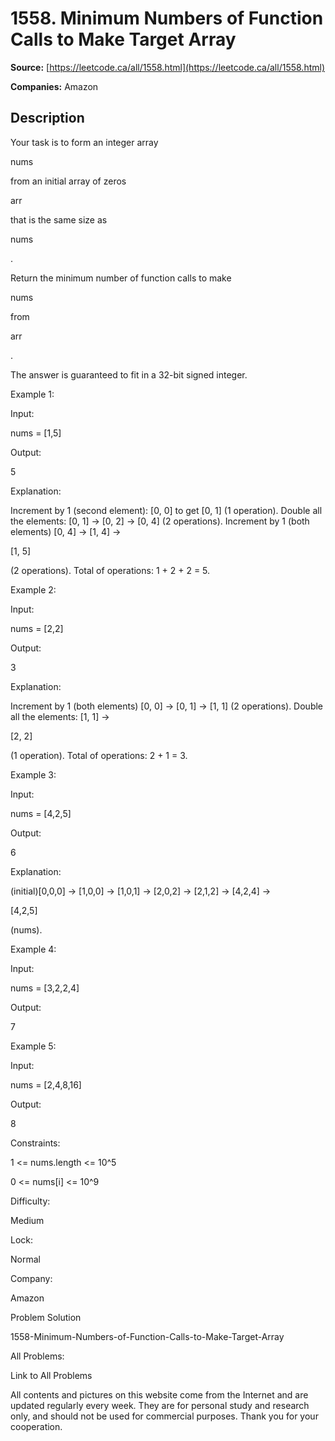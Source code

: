 # 1558. Minimum Numbers of Function Calls to Make Target Array

**Source:** [https://leetcode.ca/all/1558.html](https://leetcode.ca/all/1558.html)

**Companies:** Amazon

## Description

Your task is to form an integer array

nums

from an initial array of
                zeros

arr

that is the same size as

nums

.

Return the minimum number of function calls to make

nums

from

arr

.

The answer is guaranteed to fit in a 32-bit signed integer.

Example 1:

Input:

nums = [1,5]

Output:

5

Explanation:

Increment by 1 (second element): [0, 0] to get [0, 1] (1 operation).
Double all the elements: [0, 1] -> [0, 2] -> [0, 4] (2 operations).
Increment by 1 (both elements)  [0, 4] -> [1, 4] ->

[1, 5]

(2 operations).
Total of operations: 1 + 2 + 2 = 5.

Example 2:

Input:

nums = [2,2]

Output:

3

Explanation:

Increment by 1 (both elements) [0, 0] -> [0, 1] -> [1, 1] (2 operations).
Double all the elements: [1, 1] ->

[2, 2]

(1 operation).
Total of operations: 2 + 1 = 3.

Example 3:

Input:

nums = [4,2,5]

Output:

6

Explanation:

(initial)[0,0,0] -> [1,0,0] -> [1,0,1] -> [2,0,2] -> [2,1,2] -> [4,2,4] ->

[4,2,5]

(nums).

Example 4:

Input:

nums = [3,2,2,4]

Output:

7

Example 5:

Input:

nums = [2,4,8,16]

Output:

8

Constraints:

1 <= nums.length <= 10^5

0 <= nums[i] <= 10^9

Difficulty:

Medium

Lock:

Normal

Company:

Amazon

Problem Solution

1558-Minimum-Numbers-of-Function-Calls-to-Make-Target-Array

All Problems:

Link to All Problems

All contents and pictures on this website come from the Internet and are updated regularly every week. They are for personal study and research only, and should not be used for commercial purposes. Thank you for your cooperation.

